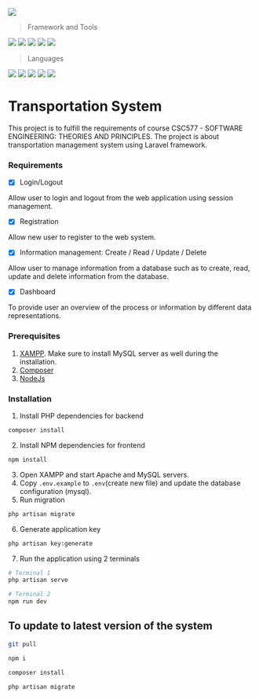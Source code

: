 <img src="https://cdn.freebiesupply.com/logos/thumbs/2x/uitm-universiti-teknologi-mara-logo.png" />

> Framework and Tools

<img src="https://img.shields.io/badge/Laravel-FF2D20?style=for-the-badge&logo=laravel&logoColor=white" />
<img src="https://img.shields.io/badge/Vue%20js-35495E?style=for-the-badge&logo=vuedotjs&logoColor=4FC08D" />
<img src="https://img.shields.io/badge/Vite-B73BFE?style=for-the-badge&logo=vite&logoColor=FFD62E" />
<img src="https://img.shields.io/badge/Tailwind_CSS-38B2AC?style=for-the-badge&logo=tailwind-css&logoColor=white" />
<img src="https://img.shields.io/badge/MySQL-005C84?style=for-the-badge&logo=mysql&logoColor=white" />

> Languages

<img src="https://img.shields.io/badge/PHP-777BB4?style=for-the-badge&logo=php&logoColor=white" />
<img src="https://img.shields.io/badge/TypeScript-007ACC?style=for-the-badge&logo=typescript&logoColor=white" />
<img src="https://img.shields.io/badge/JavaScript-323330?style=for-the-badge&logo=javascript&logoColor=F7DF1E" />
<img src="https://img.shields.io/badge/CSS3-1572B6?style=for-the-badge&logo=css3&logoColor=white" />
<img src="https://img.shields.io/badge/HTML5-E34F26?style=for-the-badge&logo=html5&logoColor=white" />

# Transportation System

This project is to fulfill the requirements of course CSC577 - SOFTWARE ENGINEERING: THEORIES AND PRINCIPLES. The project is about transportation management system using Laravel framework.

### Requirements

- [x] Login/Logout

Allow user to login and logout from the web application using session management.

- [x] Registration

Allow new user to register to the web system.

- [x] Information management: Create / Read / Update / Delete

Allow user to manage information from a database such as to create, read, update and delete information from the database.

- [x] Dashboard

To provide user an overview of the process or information by different data representations.

### Prerequisites

1. [XAMPP](https://www.apachefriends.org/index.html). Make sure to install MySQL server as well during the installation.
2. [Composer](https://getcomposer.org/download/)
3. [NodeJs](https://nodejs.org/en)

### Installation

1. Install PHP dependencies for backend

```bash
composer install
```

2. Install NPM dependencies for frontend

```bash
npm install
```

3. Open XAMPP and start Apache and MySQL servers.
4. Copy `.env.example` to `.env`(create new file) and update the database configuration (mysql).
5. Run migration

```bash
php artisan migrate
```

6. Generate application key

```bash
php artisan key:generate
```

7. Run the application using 2 terminals

```bash
# Terminal 1
php artisan serve

# Terminal 2
npm run dev
```

## To update to latest version of the system

```bash
git pull
```

```bash
npm i
```

```bash
composer install
```

```bash
php artisan migrate
```
